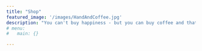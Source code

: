 ```yaml
---
title: "Shop"
featured_image: '/images/HandAndCoffee.jpg'
description: "You can't buy happiness - but you can buy coffee and that's pretty close."
# menu:
#   main: {}

---
```



